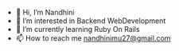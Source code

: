 - 👋 Hi, I’m Nandhini 
- 👀 I’m interested in Backend WebDevelopment
- 🌱 I’m currently learning Ruby On Rails
- 📫 How to reach me nandhinimu27@gmail.com

<!---
nandhinik08/nandhinik08 is a ✨ special ✨ repository because its `README.md` (this file) appears on your GitHub profile.
You can click the Preview link to take a look at your changes.
--->

